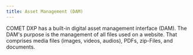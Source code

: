 ```yaml
---
title: Asset Management (DAM)
---
```


COMET DXP has a built-in digital asset management interface (DAM). The DAM's purpose is the management of all files used on a website. That comprises media files (images, videos, audios), PDFs, zip-Files, and documents.

